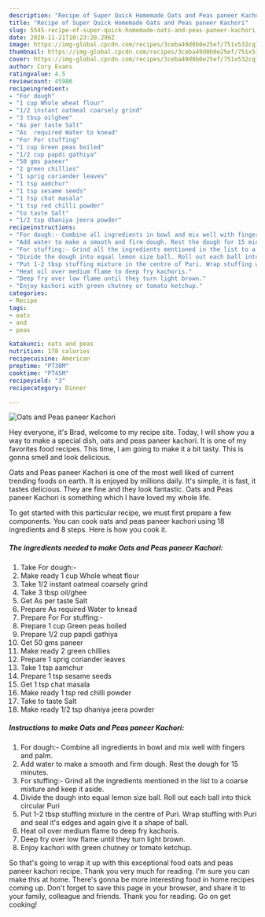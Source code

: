 ```yaml
---
description: "Recipe of Super Quick Homemade Oats and Peas paneer Kachori"
title: "Recipe of Super Quick Homemade Oats and Peas paneer Kachori"
slug: 5545-recipe-of-super-quick-homemade-oats-and-peas-paneer-kachori
date: 2020-11-21T10:23:28.296Z
image: https://img-global.cpcdn.com/recipes/3ceba49d0b0e25ef/751x532cq70/oats-and-peas-paneer-kachori-recipe-main-photo.jpg
thumbnail: https://img-global.cpcdn.com/recipes/3ceba49d0b0e25ef/751x532cq70/oats-and-peas-paneer-kachori-recipe-main-photo.jpg
cover: https://img-global.cpcdn.com/recipes/3ceba49d0b0e25ef/751x532cq70/oats-and-peas-paneer-kachori-recipe-main-photo.jpg
author: Cory Evans
ratingvalue: 4.5
reviewcount: 45986
recipeingredient:
- "For dough"
- "1 cup Whole wheat flour"
- "1/2 instant oatmeal coarsely grind"
- "3 tbsp oilghee"
- "As per taste Salt"
- "As  required Water to knead"
- "For For stuffing"
- "1 cup Green peas boiled"
- "1/2 cup papdi gathiya"
- "50 gms paneer"
- "2 green chillies"
- "1 sprig coriander leaves"
- "1 tsp aamchur"
- "1 tsp sesame seeds"
- "1 tsp chat masala"
- "1 tsp red chilli powder"
- "to taste Salt"
- "1/2 tsp dhaniya jeera powder"
recipeinstructions:
- "For dough:- Combine all ingredients in bowl and mix well with fingers and palm."
- "Add water to make a smooth and firm dough. Rest the dough for 15 minutes."
- "For stuffing:- Grind all the ingredients mentioned in the list to a coarse mixture and keep it aside."
- "Divide the dough into equal lemon size ball. Roll out each ball into thick circular Puri"
- "Put 1-2 tbsp stuffing mixture in the centre of Puri. Wrap stuffing with Puri and seal it&#39;s edges and again give it a shape of ball."
- "Heat oil over medium flame to deep fry kachoris."
- "Deep fry over low flame until they turn light brown."
- "Enjoy kachori with green chutney or tomato ketchup."
categories:
- Recipe
tags:
- oats
- and
- peas

katakunci: oats and peas 
nutrition: 178 calories
recipecuisine: American
preptime: "PT38M"
cooktime: "PT45M"
recipeyield: "3"
recipecategory: Dinner

---
```



![Oats and Peas paneer Kachori](https://img-global.cpcdn.com/recipes/3ceba49d0b0e25ef/751x532cq70/oats-and-peas-paneer-kachori-recipe-main-photo.jpg)

Hey everyone, it's Brad, welcome to my recipe site. Today, I will show you a way to make a special dish, oats and peas paneer kachori. It is one of my favorites food recipes. This time, I am going to make it a bit tasty. This is gonna smell and look delicious.

Oats and Peas paneer Kachori is one of the most well liked of current trending foods on earth. It is enjoyed by millions daily. It's simple, it is fast, it tastes delicious. They are fine and they look fantastic. Oats and Peas paneer Kachori is something which I have loved my whole life.




To get started with this particular recipe, we must first prepare a few components. You can cook oats and peas paneer kachori using 18 ingredients and 8 steps. Here is how you cook it.

<!--inarticleads1-->

##### The ingredients needed to make Oats and Peas paneer Kachori:

1. Take For dough:-
1. Make ready 1 cup Whole wheat flour
1. Take 1/2 instant oatmeal coarsely grind
1. Take 3 tbsp oil/ghee
1. Get As per taste Salt
1. Prepare As  required Water to knead
1. Prepare For For stuffing:-
1. Prepare 1 cup Green peas boiled
1. Prepare 1/2 cup papdi gathiya
1. Get 50 gms paneer
1. Make ready 2 green chillies
1. Prepare 1 sprig coriander leaves
1. Take 1 tsp aamchur
1. Prepare 1 tsp sesame seeds
1. Get 1 tsp chat masala
1. Make ready 1 tsp red chilli powder
1. Take to taste Salt
1. Make ready 1/2 tsp dhaniya jeera powder




<!--inarticleads2-->

##### Instructions to make Oats and Peas paneer Kachori:

1. For dough:- Combine all ingredients in bowl and mix well with fingers and palm.
1. Add water to make a smooth and firm dough. Rest the dough for 15 minutes.
1. For stuffing:- Grind all the ingredients mentioned in the list to a coarse mixture and keep it aside.
1. Divide the dough into equal lemon size ball. Roll out each ball into thick circular Puri
1. Put 1-2 tbsp stuffing mixture in the centre of Puri. Wrap stuffing with Puri and seal it&#39;s edges and again give it a shape of ball.
1. Heat oil over medium flame to deep fry kachoris.
1. Deep fry over low flame until they turn light brown.
1. Enjoy kachori with green chutney or tomato ketchup.




So that's going to wrap it up with this exceptional food oats and peas paneer kachori recipe. Thank you very much for reading. I'm sure you can make this at home. There's gonna be more interesting food in home recipes coming up. Don't forget to save this page in your browser, and share it to your family, colleague and friends. Thank you for reading. Go on get cooking!
